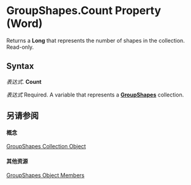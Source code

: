 
# GroupShapes.Count Property (Word)

Returns a  **Long** that represents the number of shapes in the collection. Read-only.


## Syntax

 _表达式_. **Count**

 _表达式_ Required. A variable that represents a **[GroupShapes](de29d571-476b-fa8b-619e-f7d0181d9756.md)** collection.


## 另请参阅


#### 概念


[GroupShapes Collection Object](de29d571-476b-fa8b-619e-f7d0181d9756.md)
#### 其他资源


[GroupShapes Object Members](http://msdn.microsoft.com/library/27425169-5a65-cdce-edf5-1ae0479c2557%28Office.15%29.aspx)